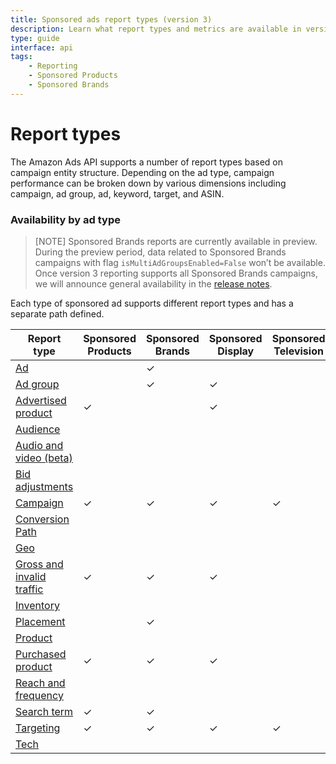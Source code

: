 ```yaml
---
title: Sponsored ads report types (version 3)
description: Learn what report types and metrics are available in version 3 reporting for sponsored ads using the Amazon Ads API.
type: guide
interface: api
tags:
    - Reporting
    - Sponsored Products
    - Sponsored Brands
---
```


# Report types

The Amazon Ads API supports a number of report types based on campaign entity structure. Depending on the ad type, campaign performance can be broken down by various dimensions including campaign, ad group, ad, keyword, target, and ASIN.

### Availability by ad type

>[NOTE] Sponsored Brands reports are currently available in preview. During the preview period, data related to Sponsored Brands campaigns with flag `isMultiAdGroupsEnabled=False` won’t be available. Once version 3 reporting supports all Sponsored Brands campaigns, we will announce general availability in the [release notes](release-notes/index).

Each type of sponsored ad supports different report types and has a separate path defined.

| Report type | Sponsored Products | Sponsored Brands | Sponsored Display | Sponsored Television | Amazon DSP | ALL |
|-------------|--------------------|------------------|------|--------|--------|-----|
| [Ad](guides/reporting/v3/report-types/ad) | | ✓ | | | | |
| [Ad group](guides/reporting/v3/report-types/ad-group) | | ✓ | ✓ | | | |
| [Advertised product](guides/reporting/v3/report-types/advertised-product) | ✓ |  | ✓ | | | | 
| [Audience](guides/reporting/v3/report-types/audience) | | | | | ✓ | | 
| [Audio and video (beta)](guides/reporting/v3/report-types/audio-and-video) | | | | | ✓ | | 
| [Bid adjustments](guides/reporting/v3/report-types/bid-adjustment) | | | | | ✓ | |
| [Campaign](guides/reporting/v3/report-types/campaign) | ✓ | ✓ | ✓ | ✓ | ✓ | | 
| [Conversion Path](guides/reporting/v3/report-types/conversion-path) | | | | | | ✓ | 
| [Geo](guides/reporting/v3/report-types/geo) | | | | | ✓ |  |
| [Gross and invalid traffic](guides/reporting/v3/report-types/gross-and-invalid-traffic) | ✓ | ✓ | ✓ | | | |
| [Inventory](guides/reporting/v3/report-types/inventory) | | | | | ✓ |  |
| [Placement](guides/reporting/v3/report-types/placement) | | ✓ | | | |  |
| [Product](guides/reporting/v3/report-types/product) | | | | | ✓ |  |
| [Purchased product](guides/reporting/v3/report-types/purchased-product) | ✓ | ✓ | ✓ | | | |
| [Reach and frequency](guides/reporting/v3/report-types/reach) | | | | | ✓ | |
| [Search term](guides/reporting/v3/report-types/search-term) | ✓ | ✓ | | | | |
| [Targeting](guides/reporting/v3/report-types/targeting) | ✓ | ✓ | ✓ |✓| | |
| [Tech](guides/reporting/v3/report-types/tech) | | | | | ✓ |  |

